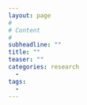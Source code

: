 ```yaml
---
layout: page
#
# Content
#
subheadline: ""
title: ""
teaser: ""
categories: research
  - 
tags:
  - 
---
```





 [1]: #
 [2]: #
 [3]: #
 [4]: #
 [5]: #
 [6]: #
 [7]: #
 [8]: #
 [9]: #
 [10]: #